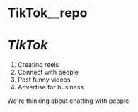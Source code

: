 # TikTok__repo
# *TikTok*

1. Creating reels 
2. Connect with people
3. Post funny videos
4. Advertise for business

We're thinking about chatting with people.

